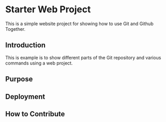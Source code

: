 # Starter Web Project

This is a simple website project for showing how to use Git and Github Together.  

## Introduction

This is example is to show different parts of the Git repository and various commands using a web project. 

## Purpose

## Deployment

## How to Contribute